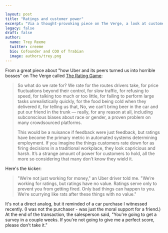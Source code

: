```yaml
---

layout: post
title: "Ratings and customer power"
excerpt: "Via a thought-provoking piece on The Verge, a look at customer power in our ratings-happy culture."
legacy: false
draft: false
author:
  name: Trey Reeme
  twitter: creeme
  bio: Cofounder and COO of Trabian
  image: authors/trey.png
---
```


From a great piece about "how Uber and its peers turned us into horrible bosses" on The Verge called [The Rating Game](http://www.theverge.com/2015/10/28/9625968/rating-system-on-demand-economy-uber-olive-garden):

> So what do we rate for? We rate for the routes drivers take, for price fluctuations beyond their control, for slow traffic, for refusing to speed, for talking too much or too little, for failing to perform large tasks unrealistically quickly, for the food being cold when they delivered it, for telling us that, No, we can’t bring beer in the car and put our friend in the trunk — really, for any reason at all, including subconscious biases about race or gender, a proven problem on many crowdsourced platforms.
>
> This would be a nuisance if feedback were just feedback, but ratings have become the primary metric in automated systems determining employment. If you imagine the things customers rate down for as firing decisions in a traditional workplace, they look capricious and harsh. It’s a strange amount of power for customers to hold, all the more so considering that many don’t know they wield it.

Here's the kicker:

> "We’re not just working for money," an Uber driver told me. "We’re working for ratings, but ratings have no value. Ratings serve only to prevent you from getting fired. Only bad things can happen to you. We’re scurrying like rats after these things with no value."

It's not a direct analog, but it reminded of a car purchase I witnessed recently. (I was not the purchaser - was just the moral support for a friend.) At the end of the transaction, the salesperson said, "You're going to get a survey in a couple weeks. If you're not going to give me a perfect score, please don't take it."
